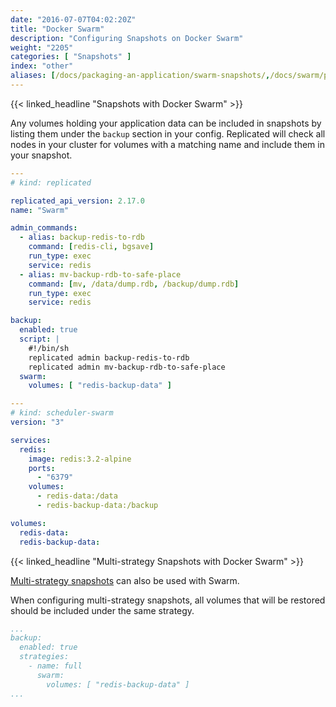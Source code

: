 ```yaml
---
date: "2016-07-07T04:02:20Z"
title: "Docker Swarm"
description: "Configuring Snapshots on Docker Swarm"
weight: "2205"
categories: [ "Snapshots" ]
index: "other"
aliases: [/docs/packaging-an-application/swarm-snapshots/,/docs/swarm/packaging-an-application/snapshots/]
---
```


{{< linked_headline "Snapshots with Docker Swarm" >}}

Any volumes holding your application data can be included in snapshots by listing them under the `backup` section in your config. Replicated will check all nodes in your cluster for volumes with a matching name and include them in your snapshot.

```yaml
---
# kind: replicated

replicated_api_version: 2.17.0
name: "Swarm"

admin_commands:
  - alias: backup-redis-to-rdb
    command: [redis-cli, bgsave]
    run_type: exec
    service: redis
  - alias: mv-backup-rdb-to-safe-place
    command: [mv, /data/dump.rdb, /backup/dump.rdb]
    run_type: exec
    service: redis

backup:
  enabled: true
  script: |
    #!/bin/sh
    replicated admin backup-redis-to-rdb
    replicated admin mv-backup-rdb-to-safe-place
  swarm:
    volumes: [ "redis-backup-data" ]

---
# kind: scheduler-swarm
version: "3"

services:
  redis:
    image: redis:3.2-alpine
    ports:
      - "6379"
    volumes:
      - redis-data:/data
      - redis-backup-data:/backup

volumes:
  redis-data:
  redis-backup-data:
```

{{< linked_headline "Multi-strategy Snapshots with Docker Swarm" >}}

[Multi-strategy snapshots](/docs/snapshots/custom-scripts/#multi-strategy-backup) can also be used with Swarm.

When configuring multi-strategy snapshots, all volumes that will be restored should be included under the same strategy.

```yaml
...
backup:
  enabled: true
  strategies:
    - name: full
      swarm:
        volumes: [ "redis-backup-data" ]
...
```
